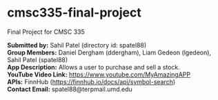 # cmsc335-final-project
Final Project for CMSC 335
<p><strong>Submitted by:</strong> Sahil Patel (directory id: spatel88)<br>
<strong>Group Members:</strong> Daniel Dergham (ddergham), Liam Gedeon (lgedeon), Sahil Patel (spatel88)<br>
<strong>App Description:</strong> Allows a user to purchase and sell a stock.<br>
<strong>YouTube Video Link:</strong> <a href="https://www.youtube.com/MyAmazingAPP">https://www.youtube.com/MyAmazingAPP</a><br>
<strong>APIs:</strong> FinnHub (<a href="https://finnhub.io/docs/api/symbol-search">https://finnhub.io/docs/api/symbol-search</a>)<br>
<strong>Contact Email:</strong> spatel88@terpmail.umd.edu</p>
